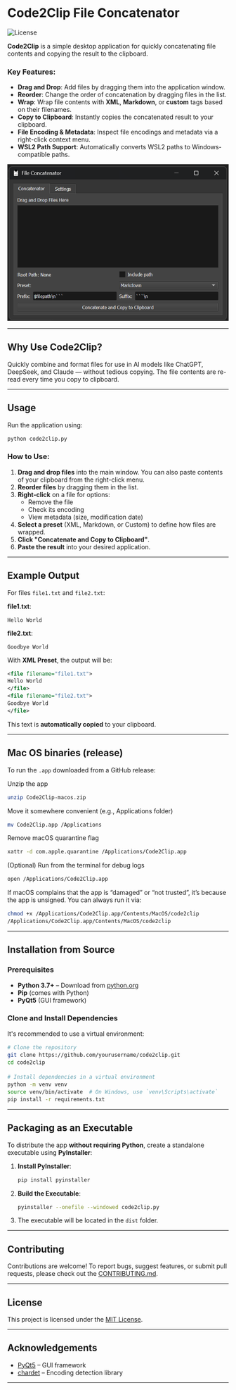 # Code2Clip File Concatenator

![License](https://img.shields.io/badge/license-MIT-blue.svg)

**Code2Clip** is a simple desktop application for quickly concatenating file contents and copying the result to the clipboard.

### Key Features:
- **Drag and Drop**: Add files by dragging them into the application window.
- **Reorder**: Change the order of concatenation by dragging files in the list.
- **Wrap**: Wrap file contents with **XML**, **Markdown**, or **custom** tags based on their filenames.
- **Copy to Clipboard**: Instantly copies the concatenated result to your clipboard.
- **File Encoding & Metadata**: Inspect file encodings and metadata via a right-click context menu.
- **WSL2 Path Support**: Automatically converts WSL2 paths to Windows-compatible paths.

![Code2Clip Main Window](assets/screenshot.png)

---

## Why Use Code2Clip?

Quickly combine and format files for use in AI models like ChatGPT, DeepSeek, and Claude — without tedious copying. The file contents are re-read every time you copy to clipboard.

---

## Usage

Run the application using:

```bash
python code2clip.py
```

### **How to Use:**
1. **Drag and drop files** into the main window. You can also paste contents of your clipboard from the right-click menu.
2. **Reorder files** by dragging them in the list.
3. **Right-click** on a file for options:
   - Remove the file
   - Check its encoding
   - View metadata (size, modification date)
4. **Select a preset** (XML, Markdown, or Custom) to define how files are wrapped.
5. **Click "Concatenate and Copy to Clipboard"**.
6. **Paste the result** into your desired application.

---

## Example Output

For files `file1.txt` and `file2.txt`:

**file1.txt**:
```
Hello World
```

**file2.txt**:
```
Goodbye World
```

With **XML Preset**, the output will be:

```xml
<file filename="file1.txt">
Hello World
</file>
<file filename="file2.txt">
Goodbye World
</file>
```

This text is **automatically copied** to your clipboard.

---

## Mac OS binaries (release)

To run the `.app` downloaded from a GitHub release:

Unzip the app
```bash
unzip Code2Clip-macos.zip
```
Move it somewhere convenient (e.g., Applications folder)
```bash
mv Code2Clip.app /Applications
```
Remove macOS quarantine flag
```bash
xattr -d com.apple.quarantine /Applications/Code2Clip.app
```
(Optional) Run from the terminal for debug logs
```bash
open /Applications/Code2Clip.app
```
If macOS complains that the app is “damaged” or “not trusted”, it’s because the app is unsigned. You can always run it via:
```bash
chmod +x /Applications/Code2Clip.app/Contents/MacOS/code2clip
/Applications/Code2Clip.app/Contents/MacOS/code2clip
```

---

## Installation from Source

### **Prerequisites**
- **Python 3.7+** – Download from [python.org](https://www.python.org/downloads/)
- **Pip** (comes with Python)
- **PyQt5** (GUI framework)

### **Clone and Install Dependencies**
It's recommended to use a virtual environment:

```bash
# Clone the repository
git clone https://github.com/yourusername/code2clip.git
cd code2clip

# Install dependencies in a virtual environment
python -m venv venv
source venv/bin/activate  # On Windows, use `venv\Scripts\activate`
pip install -r requirements.txt
```

---

## Packaging as an Executable

To distribute the app **without requiring Python**, create a standalone executable using **PyInstaller**:

1. **Install PyInstaller**:
   ```bash
   pip install pyinstaller
   ```

2. **Build the Executable**:
   ```bash
   pyinstaller --onefile --windowed code2clip.py
   ```

3. The executable will be located in the `dist` folder.

---

## Contributing

Contributions are welcome! To report bugs, suggest features, or submit pull requests, please check out the [CONTRIBUTING.md](CONTRIBUTING.md).

---

## License

This project is licensed under the [MIT License](LICENSE).

---

## Acknowledgements

- [PyQt5](https://www.riverbankcomputing.com/software/pyqt/intro/) – GUI framework
- [chardet](https://github.com/chardet/chardet) – Encoding detection library

---
